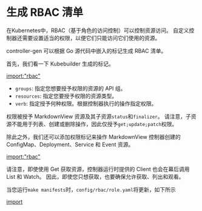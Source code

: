 # 生成 RBAC 清单

在Kubernetes中，RBAC（基于角色的访问控制）可以控制资源访问。
自定义控制器还需要设置适当的权限，以便它们只能访问它们使用的资源。

controller-gen 可以根据 Go 源代码中嵌入的标记生成 RBAC 清单。

首先，我们看一下 Kubebuilder 生成的标记。

[import:"rbac"](../../codes/00_scaffold/internal/controller/markdownview_controller.go)

- `groups`: 指定您想要授予权限的资源的 API 组。
- `resources`: 指定您要授予权限的资源类型。
- `verb`: 指定授予何种权限。根据控制器执行的操作指定权限。

权限被授予 MarkdownView 资源及其子资源`status`和`finalizer`。
请注意，子资源不能用于列表、创建或删除操作，因此仅授予`get;update;patch`权限。

除此之外，我们还可以添加权限标记来操作 MarkdownView 控制器创建的 ConfigMap、Deployment、Service 和 Event 资源。

[import:"rbac"](../../codes/20_manifests/internal/controller/markdownview_controller.go)

请注意，即使使用 Get 获取资源，控制器运行时提供的 Client 也会在幕后调用 List 和 Watch。
因此，即使您只想获取，也要确保允许获取、列出和观看。

当您运行`make manifests`时，`config/rbac/role.yaml`将更新，如下所示

[import](../../codes/20_manifests/config/rbac/role.yaml)
